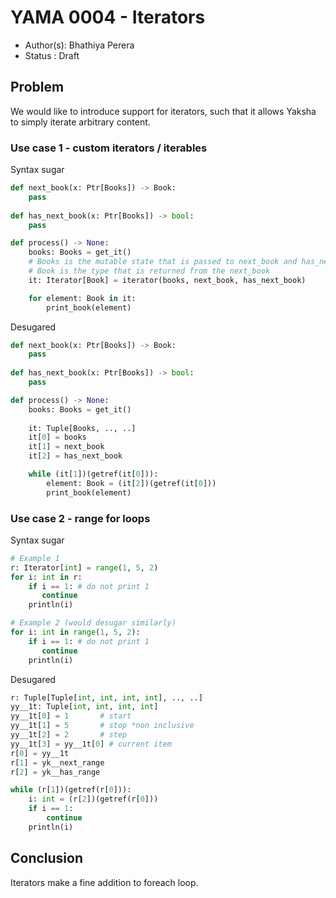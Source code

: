 # YAMA 0004 - Iterators

- Author(s): Bhathiya Perera
- Status   : Draft

<!-- different languages for code blocks are used to get maximum syntax matching for free, please ignore -->

## Problem

We would like to introduce support for iterators, such that it allows Yaksha to simply iterate arbitrary content. 


### Use case 1 - custom iterators / iterables 

Syntax sugar

```python
def next_book(x: Ptr[Books]) -> Book:
    pass
  
def has_next_book(x: Ptr[Books]) -> bool:
    pass

def process() -> None:
    books: Books = get_it()
    # Books is the mutable state that is passed to next_book and has_next_book
    # Book is the type that is returned from the next_book
    it: Iterator[Book] = iterator(books, next_book, has_next_book)

    for element: Book in it:
        print_book(element)
```

Desugared

```python
def next_book(x: Ptr[Books]) -> Book:
    pass
  
def has_next_book(x: Ptr[Books]) -> bool:
    pass

def process() -> None:
    books: Books = get_it()
    
    it: Tuple[Books, .., ..]
    it[0] = books
    it[1] = next_book
    it[2] = has_next_book

    while (it[1])(getref(it[0])):
        element: Book = (it[2])(getref(it[0]))
        print_book(element)
```


### Use case 2 - range for loops 

Syntax sugar

```python
# Example 1
r: Iterator[int] = range(1, 5, 2)
for i: int in r:
    if i == 1: # do not print 1
       continue
    println(i)

# Example 2 (would desugar similarly)
for i: int in range(1, 5, 2):
    if i == 1: # do not print 1
       continue
    println(i)
```

Desugared

```python
r: Tuple[Tuple[int, int, int, int], .., ..]
yy__1t: Tuple[int, int, int, int]
yy__1t[0] = 1       # start
yy__1t[1] = 5       # stop *non inclusive
yy__1t[2] = 2       # step
yy__1t[3] = yy__1t[0] # current item
r[0] = yy__1t
r[1] = yk__next_range
r[2] = yk__has_range

while (r[1])(getref(r[0])):
    i: int = (r[2])(getref(r[0]))
    if i == 1:
        continue
    println(i)
```

## Conclusion

Iterators make a fine addition to foreach loop. 